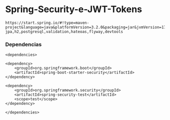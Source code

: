 # Spring-Security-e-JWT-Tokens
```
https://start.spring.io/#!type=maven-project&language=java&platformVersion=3.2.0&packaging=jar&jvmVersion=17&groupId=com.zenith&artifactId=backend&name=backend&description=backend%20project%20for%20Spring%20Boot&packageName=com.zenith.backend&dependencies=lombok,web,security,data-jpa,h2,postgresql,validation,hateoas,flyway,devtools
```
### Dependencias 
```<dependencies>```
```
<dependency>
    <groupId>org.springframework.boot</groupId>
    <artifactId>spring-boot-starter-security</artifactId>
</dependency>

<dependency>
    <groupId>org.springframework.security</groupId>
    <artifactId>spring-security-test</artifactId>
    <scope>test</scope>
</dependency>
```
```</dependencies>```
